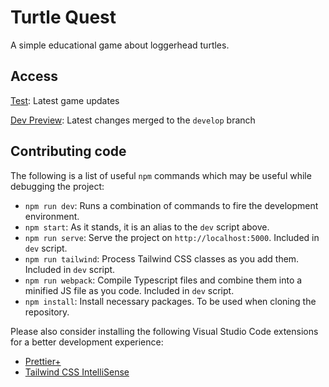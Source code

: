 # Turtle Quest
A simple educational game about loggerhead turtles.

## Access
[Test](https://turtle-quest.vercel.app/): Latest game updates

[Dev Preview](https://danieldesira.github.io/TurtleQuest/):
Latest changes merged to the ``develop`` branch

## Contributing code
The following is a list of useful ``npm`` commands which may be useful while debugging the project:
* ``npm run dev``: Runs a combination of commands to fire the development environment.
* ``npm start``: As it stands, it is an alias to the ``dev`` script above.
* ``npm run serve``: Serve the project on ``http://localhost:5000``. Included in ``dev`` script.
* ``npm run tailwind``: Process Tailwind CSS classes as you add them. Included in ``dev`` script.
* ``npm run webpack``: Compile Typescript files and combine them into a minified JS file as you code.
 Included in ``dev`` script.
* ``npm install``: Install necessary packages. To be used when cloning the repository.

Please also consider installing the following Visual Studio Code extensions for a better development 
experience:
* [Prettier+](https://marketplace.visualstudio.com/items?itemName=svipas.prettier-plus)
* [Tailwind CSS IntelliSense](https://marketplace.visualstudio.com/items?itemName=bradlc.vscode-tailwindcss)